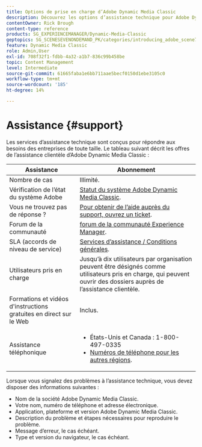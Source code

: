 ```yaml
---
title: Options de prise en charge d’Adobe Dynamic Media Classic
description: Découvrez les options d’assistance technique pour Adobe Dynamic Media Classic.
contentOwner: Rick Brough
content-type: reference
products: SG_EXPERIENCEMANAGER/Dynamic-Media-Classic
geptopics: SG_SCENESEVENONDEMAND_PK/categories/introducing_adobe_scene7
feature: Dynamic Media Classic
role: Admin,User
exl-id: 708f32f1-fdbb-4a32-a1b7-836c99b458be
topic: Content Management
level: Intermediate
source-git-commit: 61665faba1e6bb711aae5becf0150d1ebe3105c0
workflow-type: tm+mt
source-wordcount: '185'
ht-degree: 14%

---
```


# Assistance {#support}

Les services d’assistance technique sont conçus pour répondre aux besoins des entreprises de toute taille. Le tableau suivant décrit les offres de l’assistance clientèle d’Adobe Dynamic Media Classic :

| Assistance | Abonnement |
| --- | --- |
| Nombre de cas | Illimité. |
| Vérification de l’état du système Adobe | [Statut du système Adobe Dynamic Media Classic](https://status.adobe.com/products/1175). |
| Vous ne trouvez pas de réponse ? | [Pour obtenir de l’aide auprès du support, ouvrez un ticket](https://experienceleague.adobe.com/fr?support-solution=General#support). |
| Forum de la communauté | [forum de la communauté Experience Manager](https://experienceleaguecommunities.adobe.com/t5/adobe-experience-manager/ct-p/adobe-experience-manager-community?profile.language=fr). |
| SLA (accords de niveau de service) | [Services d’assistance / Conditions générales](https://helpx.adobe.com/fr/support/programs/support-policies-terms-conditions.html). |
| Utilisateurs pris en charge | Jusqu’à dix utilisateurs par organisation peuvent être désignés comme utilisateurs pris en charge, qui peuvent ouvrir des dossiers auprès de l’assistance clientèle. |
| Formations et vidéos d&#39;instructions gratuites en direct sur le Web | Inclus. |
| Assistance téléphonique | <ul><li>États-Unis et Canada : 1-800-497-0335 </li><li>[Numéros de téléphone pour les autres régions](https://experienceleague.adobe.com/fr?support-tab=home#support). </li></ul> |

<!-- |Create a support case| [https://helpx.adobe.com/fr/enterprise/admin-guide.html/enterprise/using/support-for-experience-cloud.ug.html](https://helpx.adobe.com/fr/enterprise/admin-guide.html/enterprise/using/support-for-experience-cloud.ug.html) | -->

Lorsque vous signalez des problèmes à l’assistance technique, vous devez disposer des informations suivantes :

* Nom de la société Adobe Dynamic Media Classic.
* Votre nom, numéro de téléphone et adresse électronique.
* Application, plateforme et version Adobe Dynamic Media Classic.
* Description du problème et étapes nécessaires pour reproduire le problème.
* Message d’erreur, le cas échéant.
* Type et version du navigateur, le cas échéant.
